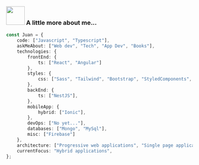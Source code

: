### <img src="https://media.giphy.com/media/VgCDAzcKvsR6OM0uWg/giphy.gif" width="50"> A little more about me...  

```ts
const Juan = {
    code: ["Javascript", "Typescript"],
    askMeAbout: ["Web dev", "Tech", "App Dev", "Books"],
    technologies: {
        frontEnd: {
            ts: ["React", "Angular"]
        },
        styles: {
            css: ["Sass", "Tailwind", "Bootstrap", "StyledComponents", "ChakraIU"],
        },
        backEnd: {
            ts: ["NestJS"],
        },
        mobileApp: {
            hybrid: ["Ionic"],
        },
        devOps: ["No yet..."],
        databases: ["Mongo", "MySql"],
        misc: ["Firebase"]
    },
    architecture: ["Progressive web applications", "Single page applications"],
    currentFocus: "Hybrid applications",
};
```
